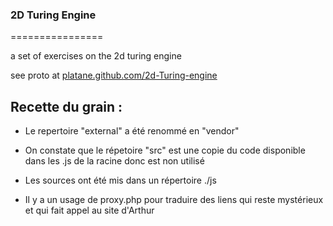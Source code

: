 ### 2D Turing Engine
================

a set of exercises on the 2d turing engine 

see proto at [platane.github.com/2d-Turing-engine](http://platane.github.com/2d-Turing-engine/index.html)

## Recette du grain :

* Le repertoire "external" a été renommé en "vendor"

* On constate que le répetoire "src" est une copie du code disponible dans les .js de la racine donc est non utilisé

* Les sources ont été mis dans un répertoire ./js

* Il y a un usage de proxy.php pour traduire des liens qui reste mystérieux et qui fait appel au site d'Arthur
